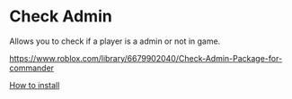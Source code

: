# Check Admin

Allows you to check if a player is a admin or not in game.

https://www.roblox.com/library/6679902040/Check-Admin-Package-for-commander

[How to install](https://droprblx.com/other/checkadmininstall.php "How to install")
